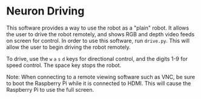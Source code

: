 # Neuron Driving

This software provides a way to use the robot as a "plain" robot. It allows the user to drive the robot remotely, and shows RGB and depth video feeds on screen for control. 
In order to use this software, run ```drive.py```. This will allow the user to begin driving the robot remotely.

To drive, use the ```w``` ```a``` ```s``` ```d``` keys for directional control, and the digits 1-9 for speed control. The space key stops the robot.

Note: When connecting to a remote viewing software such as VNC, be sure to boot the Raspberry Pi while it is connected to HDMI. This will cause the Raspberry Pi to use the full screen.

